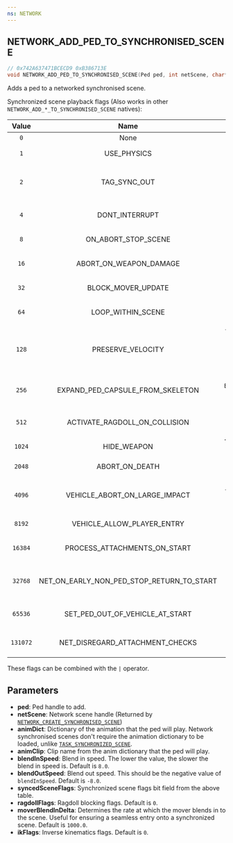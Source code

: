 ```yaml
---
ns: NETWORK
---
```

## NETWORK_ADD_PED_TO_SYNCHRONISED_SCENE

```c
// 0x742A637471BCECD9 0xB386713E
void NETWORK_ADD_PED_TO_SYNCHRONISED_SCENE(Ped ped, int netScene, char* animDict, char* animClip, float blendInSpeed, float blendOutSpeed, int syncedSceneFlags, int ragdollFlags, float moverBlendInDelta, int ikFlags);
```

Adds a ped to a networked synchronised scene.

Synchronized scene playback flags (Also works in other `NETWORK_ADD_*_TO_SYNCHRONISED_SCENE` natives):

| Value     |                  Name                     |                                                             Notes                                                                |
| :-------: | :---------------------------------------: | :------------------------------------------------------------------------------------------------------------------------------: |
| `0`       |  None                                     | No flag set.                                                                                                                     |
| `1`       | USE_PHYSICS                               | Allows the ped to have physics during the scene.                                                                                 |
| `2`       | TAG_SYNC_OUT                              | The task will do a tag synchronized blend out with the movement behaviour of the ped.                                            |
| `4`       | DONT_INTERRUPT                            | The scene will not be interrupted by external events.                                                                            |
| `8`       | ON_ABORT_STOP_SCENE                       | The scene will be stopped if the scripted task is aborted.                                                                       |
| `16`      | ABORT_ON_WEAPON_DAMAGE                    | The scene will be stopped if the ped is damaged by a weapon.                                                                     |
| `32`      | BLOCK_MOVER_UPDATE                        | The task will not update the mover.                                                                                              |
| `64`      | LOOP_WITHIN_SCENE                         | Animations within this scene will be looped until the scene is finished.                                                         |
| `128`     | PRESERVE_VELOCITY                         | The task will keep it's velocity when the scene is cleaned up/stopped. Do note that the `USE_PHYSICS` flag must also be present. |
| `256`     | EXPAND_PED_CAPSULE_FROM_SKELETON          | The task will apply the `ExpandPedCapsuleFromSkeleton` reset flag to the ped (See [`SET_PED_RESET_FLAG`](#_0xC1E8A365BF3B29F2)). |
| `512`     | ACTIVATE_RAGDOLL_ON_COLLISION             | The ped will be ragdoll if it comes in contact with an object.                                                                   |
| `1024`    | HIDE_WEAPON                               | The ped's current weapon will be hidden during the scene.                                                                        |
| `2048`    | ABORT_ON_DEATH                            | The synchronised scene will be aborted if the ped dies.                                                                          |
| `4096`    | VEHICLE_ABORT_ON_LARGE_IMPACT             | If the scene is running on a vehicle, then it will be aborted if the vehicle takes a heavy collision with another vehicle.       |
| `8192`    | VEHICLE_ALLOW_PLAYER_ENTRY                | If the scene is on a vehicle, it allows players to enter it.                                                                     |
| `16384`   | PROCESS_ATTACHMENTS_ON_START              | Attachments will be processed at the start of the scene.                                                                         |
| `32768`   | NET_ON_EARLY_NON_PED_STOP_RETURN_TO_START | A non-ped entity will be returned to their starting position if the scene finishes early.                                        |
| `65536`   | SET_PED_OUT_OF_VEHICLE_AT_START           | If the ped is in a vehicle when the scene starts, it will be set out of the vehicle.                                             |
| `131072`  | NET_DISREGARD_ATTACHMENT_CHECKS           | Attachment checks will be disregarded when the scene is running.                                                                 |

These flags can be combined with the `|` operator.

## Parameters
* **ped**: Ped handle to add.
* **netScene**: Network scene handle (Returned by [`NETWORK_CREATE_SYNCHRONISED_SCENE`](#_0x7CD6BC4C2BBDD526))
* **animDict**: Dictionary of the animation that the ped will play. Network synchronised scenes don't require the animation dictionary to be loaded, unlike [`TASK_SYNCHRONIZED_SCENE`](#_0xEEA929141F699854).
* **animClip**: Clip name from the anim dictionary that the ped will play.
* **blendInSpeed**: Blend in speed. The lower the value, the slower the blend in speed is. Default is `8.0`.
* **blendOutSpeed**: Blend out speed. This should be the negative value of `blendInSpeed`. Default is `-8.0`.
* **syncedSceneFlags**: Synchronized scene flags bit field from the above table.
* **ragdollFlags**: Ragdoll blocking flags. Default is `0`.
* **moverBlendInDelta**: Determines the rate at which the mover blends in to the scene. Useful for ensuring a seamless entry onto a synchronized scene. Default is `1000.0`.
* **ikFlags**: Inverse kinematics flags. Default is `0`.

